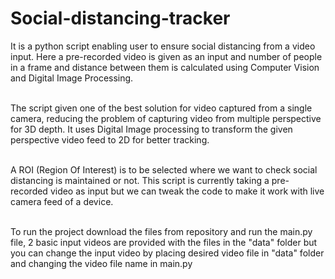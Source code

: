 # Social-distancing-tracker
It is a python script enabling user to ensure social distancing from a video input.  Here a pre-recorded video is given as an input and number of people in a frame and distance between them is calculated using Computer Vision and Digital Image Processing.

<br>The script given one of the best solution for video captured from a single camera, reducing the problem of capturing video from multiple perspective for 3D depth. It uses Digital Image processing to transform the given perspective video feed to 2D for better tracking.

<br>A ROI (Region Of Interest) is to be selected where we want to check social distancing is maintained or not. This script is currently taking a pre-recorded video as input but we can tweak the code to make it work with live camera feed of a device.

<br>To run the project download the files from repository and run the main.py file, 2 basic input videos are provided with the files in the "data" folder but you can change the input video by placing desired video file in "data" folder and changing the video file name in main.py
